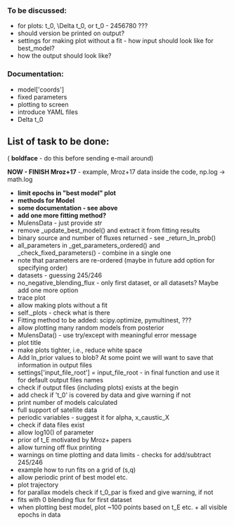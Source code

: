 ### To be discussed:

- for plots: t_0, \Delta t_0, or t_0 - 2456780 ???
- should version be printed on output?
- settings for making plot without a fit - how input should look like for best_model?
- how the output should look like?

### Documentation:
- model['coords']
- fixed parameters
- plotting to screen
- introduce YAML files
- Delta t_0

## List of task to be done:

( **boldface** - do this before sending e-mail around)

**NOW - FINISH Mroz+17** - example, Mroz+17 data inside the code, np.log -> math.log

- **limit epochs in "best model" plot**
- **methods for Model**
- **some documentation - see above**
- **add one more fitting method?**
- MulensData - just provide *str*
- remove _update_best_model() and extract it from fitting results
- binary source and number of fluxes returned - see _return_ln_prob()
- all_parameters in _get_parameters_ordered() and _check_fixed_parameters() - combine in a single one
- note that parameters are re-ordered (maybe in future add option for specifying order)
- datasets - guessing 245/246
- no_negative_blending_flux - only first dataset, or all datasets? Maybe add one more option
- trace plot
- allow making plots without a fit
- self._plots - check what is there
- Fitting method to be added: scipy.optimize, pymultinest, ???
- allow plotting many random models from posterior
- MulensData() - use try/except with meaningful error message
- plot title
- make plots tighter, i.e., reduce white space
- Add ln_prior values to blob? At some point we will want to save that information in output files
- settings['input_file_root'] = input_file_root - in final function and use it for default output files names
- check if output files (including plots) exists at the begin
- add check if 't_0' is covered by data and give warning if not
- print number of models calculated
- full support of satellite data
- periodic variables - suggest it for alpha, x_caustic_X
- check if data files exist
- allow log10() of parameter
- prior of t_E motivated by Mroz+ papers
- allow turning off flux printing
- warnings on time plotting and data limits - checks for add/subtract 245/246
- example how to run fits on a grid of (s,q)
- allow periodic print of best model etc.
- plot trajectory
- for parallax models check if t_0_par is fixed and give warning, if not
- fits with 0 blending flux for first dataset
- when plotting best model, plot ~100 points based on t_E etc. + all visible epochs in data
